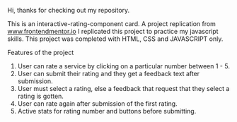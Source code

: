 Hi, thanks for checking out my repository.

This is an interactive-rating-component card. A project replication from www.frontendmentor.io
I replicated this project to practice my javascript skills. This project was completed with HTML, CSS and JAVASCRIPT only.

Features of the project

1. User can rate a service by clicking on a particular number between 1 - 5.
2. User can submit their rating and they get a feedback text after submission.
3. User must select a rating, else a feedback that request that they select a rating is gotten.
4. User can rate again after submission of the first rating.
5. Active stats for rating number and buttons before submitting.
